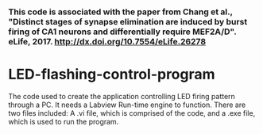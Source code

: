 

### This code is associated with the paper from Chang et al., "Distinct stages of synapse elimination are induced by burst firing of CA1 neurons and differentially require MEF2A/D". eLife, 2017. http://dx.doi.org/10.7554/eLife.26278


# LED-flashing-control-program
The code used to create the application controlling LED firing pattern through  a PC. It needs a Labview Run-time engine to function.
There are two files included: A .vi file, which is comprised of the code, and a .exe file, which is used to run the program.
